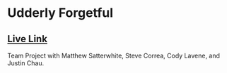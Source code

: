 # Udderly Forgetful
## [Live Link](http://udderly-forgetful.herokuapp.com)

Team Project with Matthew Satterwhite, Steve Correa, Cody Lavene, and Justin Chau.

